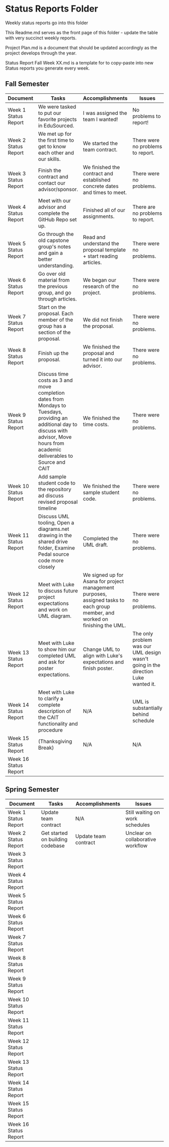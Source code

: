 # Status Reports Folder
Weekly status reports go into this folder

This Readme.md serves as the front page of this folder - update the table with very succinct weekly reports.

Project Plan.md is a document that should be updated accordingly as the project develops through the year.

Status Report Fall Week XX.md is a template for to copy-paste into new Status reports you generate every week.

## Fall Semester

| Document | Tasks | Accomplishments | Issues |
|---|---|---|---|
| Week 1 Status Report | We were tasked to put our favorite projects in EduSourced. | I was assigned the team I wanted! | No problems to report! |
| Week 2 Status Report | We met up for the first time to get to know each other and our skills. | We started the team contract. | There were no problems to report. |
| Week 3 Status Report | Finish the contract and contact our advisor/sponsor. | We finished the contract and established concrete dates and times to meet. | There were no problems.|
| Week 4 Status Report | Meet with our advisor and complete the GitHub Repo set up.| Finished all of our assignments.| There are no problems to report. |
| Week 5 Status Report | Go through the old capstone group's notes and gain a better understanding. | Read and understand the proposal template + start reading articles. |There were no problems.|
| Week 6 Status Report | Go over old material from the previous group, and go through articles. | We began our research of the project. | There were no problems.|
| Week 7 Status Report | Start on the proposal. Each member of the group has a section of the proposal. | We did not finish the proposal. | There were no problems.|
| Week 8 Status Report | Finish up the proposal. | We finished the proposal and turned it into our advisor. | There were no problems.|
| Week 9 Status Report |Discuss time costs as 3 and move completion dates from Mondays to Tuesdays, providing an additional day to discuss with advisor, Move hours from academic deliverables to Source and CAIT | We finished the time costs. | There were no problems. |
| Week 10 Status Report |Add sample student code to the repository ad discuss revised proposal timeline| We finished the sample student code. | There were no problems.|
| Week 11 Status Report |Discuss UML tooling, Open a diagrams.net drawing in the shared drive folder, Examine Pedal source code more closely| Completed the UML draft. | There were no problems. |
| Week 12 Status Report | Meet with Luke to discuss future project expectations and work on UML diagram. | We signed up for Asana for project management purposes, assigned tasks to each group member, and worked on finishing the UML. | There were no problems. |
| Week 13 Status Report | Meet with Luke to show him our completed UML and ask for poster expectations. | Change UML to align with Luke's expectations and finish poster. | The only problem was our UML design wasn't going in the direction Luke wanted it.  |
| Week 14 Status Report | Meet with Luke to clarify a complete description of the CAIT functionality and procedure | N/A | UML is substantially behind schedule |
| Week 15 Status Report | (Thanksgiving Break) | N/A | N/A |
| Week 16 Status Report | | | |

## Spring Semester

| Document | Tasks | Accomplishments| Issues |
|---|---|---|---|
| Week 1 Status Report | Update team contract| N/A | Still waiting on work schedules |
| Week 2 Status Report | Get started on building codebase | Update team contract | Unclear on collaborative workflow |
| Week 3 Status Report | | | |
| Week 4 Status Report | | | |
| Week 5 Status Report | | | |
| Week 6 Status Report | | | |
| Week 7 Status Report | | | |
| Week 8 Status Report | | | |
| Week 9 Status Report | | | |
| Week 10 Status Report | | | |
| Week 11 Status Report | | | |
| Week 12 Status Report | | | |
| Week 13 Status Report | | | |
| Week 14 Status Report | | | |
| Week 15 Status Report | | | |
| Week 16 Status Report | | | |
